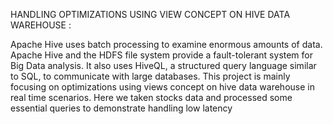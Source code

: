HANDLING OPTIMIZATIONS USING VIEW CONCEPT ON HIVE DATA WAREHOUSE :

Apache Hive uses batch processing to examine enormous amounts of data. Apache Hive and the HDFS file system provide a fault-tolerant system for Big Data analysis. It also uses HiveQL, a structured query language similar to SQL, to communicate with large databases.
This project is mainly focusing on optimizations using views concept on hive data warehouse in real time scenarios. Here we taken stocks data and processed some essential queries to demonstrate handling low latency
